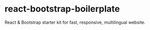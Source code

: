 # react-bootstrap-boilerplate
React &amp; Bootstrap starter kit for fast, responsive, multilingual website.
